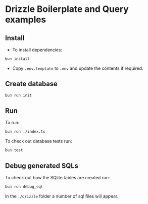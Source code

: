 # Drizzle Boilerplate and Query examples

## Install

-   To install dependencies:

```bash
bun install
```

-   Copy `.env.template` to `.env` and update the contents if required.

## Create database

```bash
bun run init
```

## Run

To run:

```bash
bun run ./index.ts
```

To check out database tests run:

```bash
bun test
```

## Debug generated SQLs

To check out how the SQlite tables are created run:

```bash
bun run debug_sql
```

In the `./drizzle` folder a number of sql files will appear.
